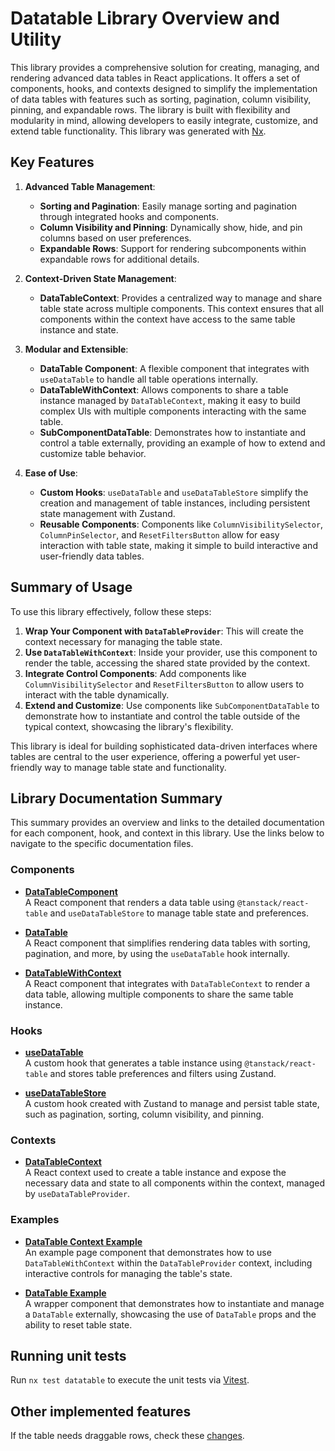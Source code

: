 # Datatable Library Overview and Utility

This library provides a comprehensive solution for creating, managing, and rendering advanced data tables in React applications. It offers a set of components, hooks, and contexts designed to simplify the implementation of data tables with features such as sorting, pagination, column visibility, pinning, and expandable rows. The library is built with flexibility and modularity in mind, allowing developers to easily integrate, customize, and extend table functionality.
This library was generated with [Nx](https://nx.dev).

## Key Features

1. **Advanced Table Management**:

   - **Sorting and Pagination**: Easily manage sorting and pagination through integrated hooks and components.
   - **Column Visibility and Pinning**: Dynamically show, hide, and pin columns based on user preferences.
   - **Expandable Rows**: Support for rendering subcomponents within expandable rows for additional details.

2. **Context-Driven State Management**:

   - **DataTableContext**: Provides a centralized way to manage and share table state across multiple components. This context ensures that all components within the context have access to the same table instance and state.

3. **Modular and Extensible**:

   - **DataTable Component**: A flexible component that integrates with `useDataTable` to handle all table operations internally.
   - **DataTableWithContext**: Allows components to share a table instance managed by `DataTableContext`, making it easy to build complex UIs with multiple components interacting with the same table.
   - **SubComponentDataTable**: Demonstrates how to instantiate and control a table externally, providing an example of how to extend and customize table behavior.

4. **Ease of Use**:
   - **Custom Hooks**: `useDataTable` and `useDataTableStore` simplify the creation and management of table instances, including persistent state management with Zustand.
   - **Reusable Components**: Components like `ColumnVisibilitySelector`, `ColumnPinSelector`, and `ResetFiltersButton` allow for easy interaction with table state, making it simple to build interactive and user-friendly data tables.

## Summary of Usage

To use this library effectively, follow these steps:

1. **Wrap Your Component with `DataTableProvider`**: This will create the context necessary for managing the table state.
2. **Use `DataTableWithContext`**: Inside your provider, use this component to render the table, accessing the shared state provided by the context.
3. **Integrate Control Components**: Add components like `ColumnVisibilitySelector` and `ResetFiltersButton` to allow users to interact with the table dynamically.
4. **Extend and Customize**: Use components like `SubComponentDataTable` to demonstrate how to instantiate and control the table outside of the typical context, showcasing the library's flexibility.

This library is ideal for building sophisticated data-driven interfaces where tables are central to the user experience, offering a powerful yet user-friendly way to manage table state and functionality.

## Library Documentation Summary

This summary provides an overview and links to the detailed documentation for each component, hook, and context in this library. Use the links below to navigate to the specific documentation files.

### Components

- **[DataTableComponent](./docs/components/data-table-component.md)**  
  A React component that renders a data table using `@tanstack/react-table` and `useDataTableStore` to manage table state and preferences.

- **[DataTable](./docs/components/data-table.md)**  
  A React component that simplifies rendering data tables with sorting, pagination, and more, by using the `useDataTable` hook internally.

- **[DataTableWithContext](./docs/components/data-table-with-context.md)**  
  A React component that integrates with `DataTableContext` to render a data table, allowing multiple components to share the same table instance.

### Hooks

- **[useDataTable](./docs/hooks/use-data-table.md)**  
  A custom hook that generates a table instance using `@tanstack/react-table` and stores table preferences and filters using Zustand.

- **[useDataTableStore](./docs/hooks/use-data-table.md)**  
  A custom hook created with Zustand to manage and persist table state, such as pagination, sorting, column visibility, and pinning.

### Contexts

- **[DataTableContext](./docs/context/data-table-context.md)**  
  A React context used to create a table instance and expose the necessary data and state to all components within the context, managed by `useDataTableProvider`.

### Examples

- **[DataTable Context Example](./docs/usage/context-example.md)**  
  An example page component that demonstrates how to use `DataTableWithContext` within the `DataTableProvider` context, including interactive controls for managing the table's state.

- **[DataTable Example](./docs/usage/datatable-example.md)**  
  A wrapper component that demonstrates how to instantiate and manage a `DataTable` externally, showcasing the use of `DataTable` props and the ability to reset table state.

## Running unit tests

Run `nx test datatable` to execute the unit tests via [Vitest](https://vitest.dev/).

## Other implemented features

If the table needs draggable rows, check these [changes](https://github.com/Lattice-Trade/membrane-mfe-app/pull/518).
